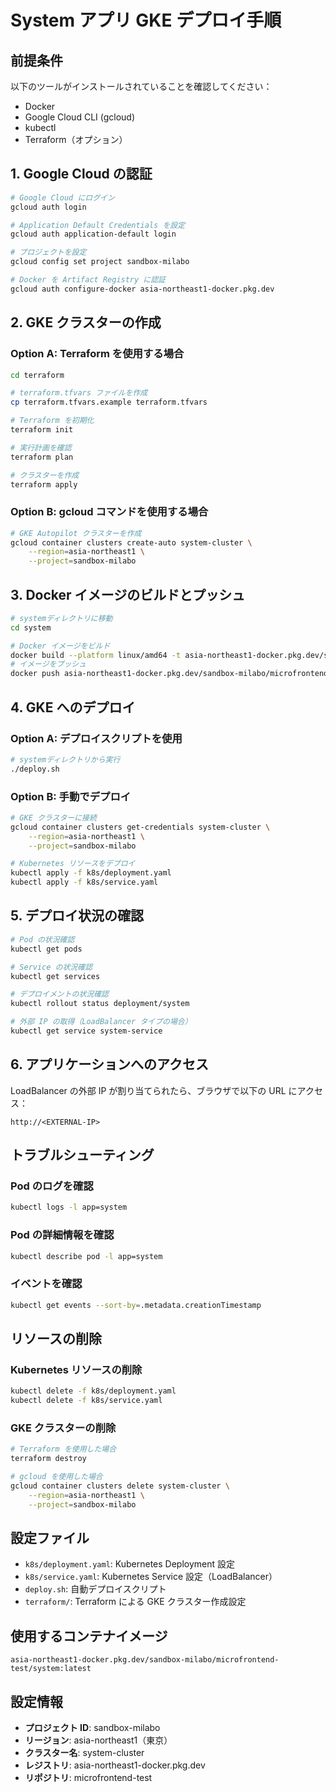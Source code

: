 # System アプリ GKE デプロイ手順

## 前提条件

以下のツールがインストールされていることを確認してください：

- Docker
- Google Cloud CLI (gcloud)
- kubectl
- Terraform（オプション）

## 1. Google Cloud の認証

```bash
# Google Cloud にログイン
gcloud auth login

# Application Default Credentials を設定
gcloud auth application-default login

# プロジェクトを設定
gcloud config set project sandbox-milabo

# Docker を Artifact Registry に認証
gcloud auth configure-docker asia-northeast1-docker.pkg.dev
```

## 2. GKE クラスターの作成

### Option A: Terraform を使用する場合

```bash
cd terraform

# terraform.tfvars ファイルを作成
cp terraform.tfvars.example terraform.tfvars

# Terraform を初期化
terraform init

# 実行計画を確認
terraform plan

# クラスターを作成
terraform apply
```

### Option B: gcloud コマンドを使用する場合

```bash
# GKE Autopilot クラスターを作成
gcloud container clusters create-auto system-cluster \
    --region=asia-northeast1 \
    --project=sandbox-milabo
```

## 3. Docker イメージのビルドとプッシュ

```bash
# systemディレクトリに移動
cd system

# Docker イメージをビルド
docker build --platform linux/amd64 -t asia-northeast1-docker.pkg.dev/sandbox-milabo/microfrontend-test/system:latest .
# イメージをプッシュ
docker push asia-northeast1-docker.pkg.dev/sandbox-milabo/microfrontend-test/system:latest
```

## 4. GKE へのデプロイ

### Option A: デプロイスクリプトを使用

```bash
# systemディレクトリから実行
./deploy.sh
```

### Option B: 手動でデプロイ

```bash
# GKE クラスターに接続
gcloud container clusters get-credentials system-cluster \
    --region=asia-northeast1 \
    --project=sandbox-milabo

# Kubernetes リソースをデプロイ
kubectl apply -f k8s/deployment.yaml
kubectl apply -f k8s/service.yaml
```

## 5. デプロイ状況の確認

```bash
# Pod の状況確認
kubectl get pods

# Service の状況確認
kubectl get services

# デプロイメントの状況確認
kubectl rollout status deployment/system

# 外部 IP の取得（LoadBalancer タイプの場合）
kubectl get service system-service
```

## 6. アプリケーションへのアクセス

LoadBalancer の外部 IP が割り当てられたら、ブラウザで以下の URL にアクセス：

```
http://<EXTERNAL-IP>
```

## トラブルシューティング

### Pod のログを確認

```bash
kubectl logs -l app=system
```

### Pod の詳細情報を確認

```bash
kubectl describe pod -l app=system
```

### イベントを確認

```bash
kubectl get events --sort-by=.metadata.creationTimestamp
```

## リソースの削除

### Kubernetes リソースの削除

```bash
kubectl delete -f k8s/deployment.yaml
kubectl delete -f k8s/service.yaml
```

### GKE クラスターの削除

```bash
# Terraform を使用した場合
terraform destroy

# gcloud を使用した場合
gcloud container clusters delete system-cluster \
    --region=asia-northeast1 \
    --project=sandbox-milabo
```

## 設定ファイル

- `k8s/deployment.yaml`: Kubernetes Deployment 設定
- `k8s/service.yaml`: Kubernetes Service 設定（LoadBalancer）
- `deploy.sh`: 自動デプロイスクリプト
- `terraform/`: Terraform による GKE クラスター作成設定

## 使用するコンテナイメージ

```
asia-northeast1-docker.pkg.dev/sandbox-milabo/microfrontend-test/system:latest
```

## 設定情報

- **プロジェクト ID**: sandbox-milabo
- **リージョン**: asia-northeast1（東京）
- **クラスター名**: system-cluster
- **レジストリ**: asia-northeast1-docker.pkg.dev
- **リポジトリ**: microfrontend-test
